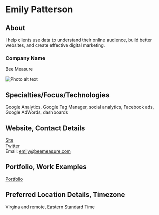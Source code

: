 # Emily Patterson

## About
I help clients use data to understand their online audience, build better websites, and create effective digital marketing.

### Company Name
Bee Measure

![Photo alt text](https://pbs.twimg.com/profile_images/687014065202315264/nMc_XfCK_400x400.jpg) <!-- add a link to a photo within the parenthesis if you wish! -->

## Specialties/Focus/Technologies 
Google Analytics, Google Tag Manager, social analytics, Facebook ads, Google AdWords, dashboards

## Website, Contact Details
[Site](http://beemeasure.com/)<br>
[Twitter](https://twitter.com/EmilyLPatterson)<br>
Email: emily@beemeasure.com<br>

## Portfolio, Work Examples 
[Portfolio]()<br>

## Preferred Location Details, Timezone
Virgina and remote, Eastern Standard Time
